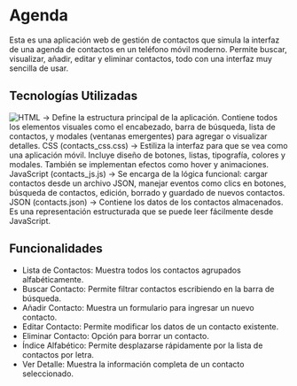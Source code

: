 # Agenda
Esta es una aplicación web de gestión de contactos que simula la interfaz de una agenda de contactos en un teléfono móvil moderno. Permite buscar, visualizar, añadir, editar y eliminar contactos, todo con una interfaz muy sencilla de usar.

## Tecnologías Utilizadas

![ HTML](https://img.shields.io/badge/-HTML-%23ff7800?style=flat&labelColor=%23ffbe6f&logo=HTML5) → Define la estructura principal de la aplicación. Contiene todos los elementos visuales como el encabezado, barra de búsqueda, lista de contactos, y modales (ventanas emergentes) para agregar o visualizar detalles. 
CSS (contacts_css.css) → Estiliza la interfaz para que se vea como una aplicación móvil. Incluye diseño de botones, listas, tipografía, colores y modales. También se implementan efectos como hover y animaciones.
JavaScript (contacts_js.js) → Se encarga de la lógica funcional: cargar contactos desde un archivo JSON, manejar eventos como clics en botones, búsqueda de contactos, edición, borrado y guardado de nuevos contactos.
JSON (contacts.json) → Contiene los datos de los contactos almacenados. Es una representación estructurada que se puede leer fácilmente desde JavaScript.

## Funcionalidades
- Lista de Contactos: Muestra todos los contactos agrupados alfabéticamente.
- Buscar Contacto: Permite filtrar contactos escribiendo en la barra de búsqueda.
- Añadir Contacto: Muestra un formulario para ingresar un nuevo contacto.
- Editar Contacto: Permite modificar los datos de un contacto existente.
- Eliminar Contacto: Opción para borrar un contacto.
- Índice Alfabético: Permite desplazarse rápidamente por la lista de contactos por letra.
- Ver Detalle: Muestra la información completa de un contacto seleccionado.
